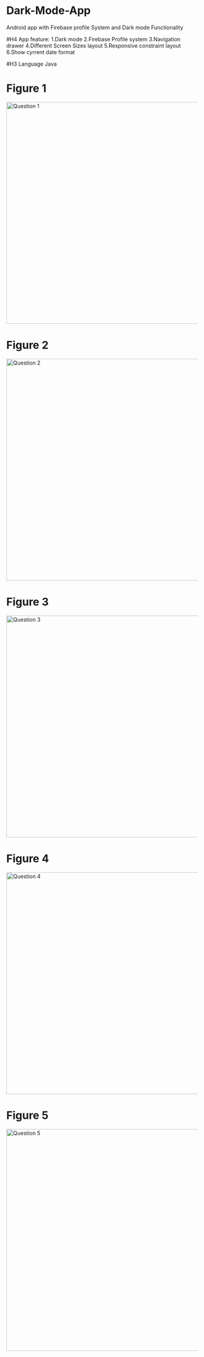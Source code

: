 # Dark-Mode-App
Android app  with Firebase profile System and Dark mode Functionality

#H4 App feature:
1.Dark mode
2.Firebase Profile system 
3.Navigation drawer
4.Different Screen Sizes layout
5.Responsive constraint layout
6.Show cyrrent date format

#H3 Language
Java
# Figure 1

<img width="584" alt="Question 1" src="https://github.com/Rakibul66/Dark-Mode-App/blob/main/DarkMode/sc/1609740918497.png">


# Figure 2

<img width="584" alt="Question 2" src="https://github.com/Rakibul66/Dark-Mode-App/blob/main/DarkMode/sc/1609740923809.png">

# Figure 3

<img width="584" alt="Question 3" src="https://github.com/Rakibul66/Dark-Mode-App/blob/main/DarkMode/sc/1609740927296.png">

# Figure 4

<img width="584" alt="Question 4" src="https://github.com/Rakibul66/Dark-Mode-App/blob/main/DarkMode/sc/1609740927296.png">

# Figure 5

<img width="584" alt="Question 5" src="https://github.com/Rakibul66/Dark-Mode-App/blob/main/DarkMode/sc/1609740933232.png">



